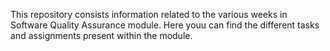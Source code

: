 This repository consists information related to the various weeks in Software Quality Assurance module.
Here youu can find the different tasks and assignments present within the module.
